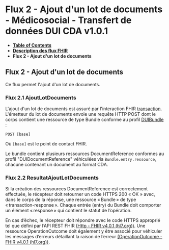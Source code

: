 # Flux 2 - Ajout d'un lot de documents - Médicosocial - Transfert de données DUI CDA v1.0.1

* [**Table of Contents**](toc.md)
* [**Description des flux FHIR**](description_flux.md)
* **Flux 2 - Ajout d'un lot de documents**

## Flux 2 - Ajout d'un lot de documents

Ce flux permet l'ajout d'un lot de documents.

### Flux 2.1 AjoutLotDocuments

L'ajout d'un lot de documents est assuré par l'interaction FHIR [transaction](https://hl7.org/fhir/R4/http.html#transaction). L'émetteur du lot de documents envoie une requête HTTP POST dont le corps contient une ressource de type Bundle conforme au profil [DUIBundle](StructureDefinition-tddui-bundle.md) :

`POST [base]`

Où `[base]` est le point de contact FHIR.

Le bundle contient plusieurs ressources DocumentReference conformes au profil "DUIDocumentReference" véhiculées via `Bundle.entry.ressource`, chacune contenant un document au format CDA.

### Flux 2.2 ResultatAjoutLotDocuments

Si la création des ressources DocumentReference est correctement effectuée, le récepteur doit retourner un code HTTPS 200 « OK » avec, dans le corps de la réponse, une ressource « Bundle » de type « transaction-response ». Chaque entrée (entry) du Bundle doit comporter un élément « response » qui contient le statut de l’opération.

En cas d’échec, le récepteur doit répondre avec le code HTTPS approprié tel que défini par l’API REST FHIR [(Http - FHIR v4.0.1 (hl7.org))](http://hl7.org/fhir/R4/http.html). Une ressource OperationOutcome doit également y être associé pour véhiculer les messages d’erreurs détaillant la raison de l’erreur [(OperationOutcome - FHIR v4.0.1 (hl7.org))](http://hl7.org/fhir/R4/operationoutcome.html).

